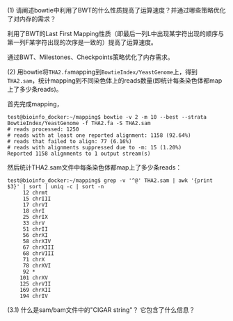 (1) 请阐述bowtie中利用了BWT的什么性质提高了运算速度？并通过哪些策略优化了对内存的需求？

利用了BWT的Last First Mapping性质（即最后一列L中出现某字符出现的顺序与第一列F某字符出现的次序是一致的）提高了运算速度。

通过BWT、Milestones、Checkpoints策略优化了内存需求。

(2) 用bowtie将`THA2.fa`mapping到`BowtieIndex/YeastGenome`上，得到`THA2.sam`，统计mapping到不同染色体上的reads数量(即统计每条染色体都map上了多少条reads)。

首先完成mapping，
```
test@bioinfo_docker:~/mapping$ bowtie -v 2 -m 10 --best --strata BowtieIndex/YeastGenome -f THA2.fa -S THA2.sam
# reads processed: 1250
# reads with at least one reported alignment: 1158 (92.64%)
# reads that failed to align: 77 (6.16%)
# reads with alignments suppressed due to -m: 15 (1.20%)
Reported 1158 alignments to 1 output stream(s)
```
然后统计THA2.sam文件中每条染色体都map上了多少条reads：
```
test@bioinfo_docker:~/mapping$ grep -v '^@' THA2.sam | awk '{print $3}' | sort | uniq -c | sort -n
     12 chrmt
     15 chrIII
     17 chrVI
     18 chrI
     25 chrIX
     33 chrV
     51 chrII
     56 chrXI
     58 chrXIV
     67 chrXIII
     68 chrVIII
     71 chrX
     78 chrXVI
     92 *
    101 chrXV
    125 chrVII
    169 chrXII
    194 chrIV
```

(3.1) 什么是sam/bam文件中的"CIGAR string"？ 它包含了什么信息？

